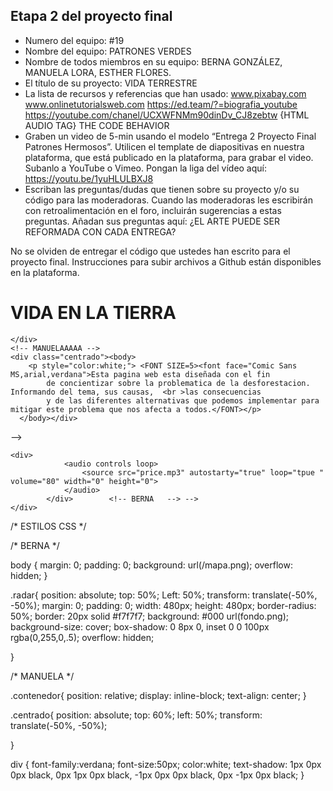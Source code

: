 ## Etapa 2 del proyecto final

- Numero del equipo: #19
- Nombre del equipo: PATRONES VERDES
- Nombre de todos miembros en su equipo: BERNA GONZÁLEZ, MANUELA LORA, ESTHER FLORES.
- El título de su proyecto: VIDA TERRESTRE
- La lista de recursos y referencias que han usado: www.pixabay.com www.onlinetutorialsweb.com https://ed.team/?=biografia_youtube https://youtube.com/chanel/UCXWFNMm90dinDv_CJ8zebtw {HTML AUDIO TAG} THE CODE BEHAVIOR 
- Graben un video de 5-min usando el modelo “Entrega 2 Proyecto Final Patrones Hermosos”. Utilicen el template de diapositivas en nuestra plataforma, que está publicado en la plataforma, para grabar el video. Subanlo a YouTube o Vimeo. Pongan la liga del vídeo aquí: https://youtu.be/1yuHLULBXJ8
- Escriban las preguntas/dudas que tienen sobre su proyecto y/o su código para las moderadoras. Cuando las moderadoras les escribirán con retroalimentación en el foro, incluirán sugerencias a estas preguntas. Añadan sus preguntas aquí: ¿EL ARTE PUEDE SER REFORMADA CON CADA ENTREGA?

No se olviden de entregar el código que ustedes han escrito para el proyecto final. Instrucciones para subir archivos a Github están disponibles en la plataforma.
<!DOCTYPE html>
<html lang="es">
<head>
    <meta charset="UTF-8">
    <meta http-equiv="X-UA-Compatible" content="IE=edge">
    <meta name="viewport" content="width=device-width, initial-scale=1.0">
    <title>Green Radar animation</title>
    <link rel="stylesheet" href="/estilos.css">
</head>
<body>
    <div class="contenedor">
      <!-- ESTHER FLORES -->
        <h1>VIDA EN LA TIERRA</h1>
            <!-- BERNA GONZALEZ -->
            
    </div>  
    <!-- MANUELAAAAA -->
    <div class="centrado"><body>
        <p style="color:white;"> <FONT SIZE=5><font face="Comic Sans MS,arial,verdana">Esta pagina web esta diseñada con el fin
            de concientizar sobre la problematica de la desforestacion. Informando del tema, sus causas,  <br >las consecuencias 
            y de las diferentes alternativas que podemos implementar para mitigar este problema que nos afecta a todos.</FONT></p>
      </body></div>
  
 <!-- BERNA   --> -->
    <div> 
                <audio controls loop>
                    <source src="price.mp3" autostarty="true" loop="tpue " volume="80" width="0" height="0">
                </audio>
            </div>        <!-- BERNA   --> -->
    </div>
        
</body>
</html>

/* ESTILOS CSS */
 
 /* BERNA */
 
  body {
  margin: 0;
  padding: 0;
  background: url(/mapa.png);
  overflow: hidden;
 }
 

 .radar{ 
   position: absolute;
   top: 50%;
   Left: 50%;
   transform: translate(-50%, -50%);
   margin: 0;
   padding: 0;
   width: 480px;
   height: 480px;
   border-radius: 50%;
   border: 20px solid #f7f7f7;
   background: #000 url(fondo.png);   
   background-size: cover;
   box-shadow: 0 8px 0, inset 0 0 100px rgba(0,255,0,.5); 
   overflow: hidden;  
   
} 


/* MANUELA */

.contenedor{
   position: relative;
   display: inline-block;
   text-align: center;
}


.centrado{
   position: absolute;
   top: 60%;
   left: 50%;
   transform: translate(-50%, -50%);

   
}

div {
font-family:verdana;
font-size:50px;
color:white;
text-shadow: 1px  0px 0px black,
            0px  1px 0px black,
           -1px  0px 0px black,
            0px -1px 0px black;
}

 
 
 
 
 
 
 
